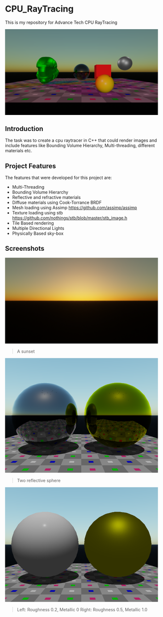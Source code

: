 # CPU_RayTracing
This is my repository for Advance Tech CPU RayTracing

![Image](https://github.com/kieranbow/CPU_RayTracing/blob/main/Images/Image.png)

## Introduction
The task was to create a cpu raytracer in C++ that could render images and include features like Bounding Volume Hierarchy, Multi-threading, different materials etc.

## Project Features
The features that were developed for this project are:
- Multi-Threading
- Bounding Volume Hierarchy
- Reflective and refractive materials
- Diffuse materials using Cook-Torrance BRDF
- Mesh loading using Assimp https://github.com/assimp/assimp
- Texture loading using stb https://github.com/nothings/stb/blob/master/stb_image.h
- Tile Based rendering
- Multiple Directional Lights
- Physically Based sky-box

## Screenshots
![Sunset](https://github.com/kieranbow/CPU_RayTracing/blob/main/Images/sunset.png)
> A sunset

![reflect](https://github.com/kieranbow/CPU_RayTracing/blob/main/Images/Reflective%20model.png)
> Two reflective sphere

![Cook](https://github.com/kieranbow/CPU_RayTracing/blob/main/Images/Cook%20Model.png)
> Left: Roughness 0.2, Metallic 0
> Right: Roughness 0.5, Metallic 1.0
